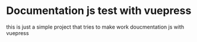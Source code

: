 # Documentation js test with vuepress
this is just a simple project that tries to make work doucmentation js with vuepress